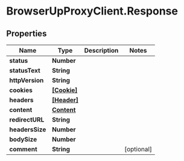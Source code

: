 # BrowserUpProxyClient.Response

## Properties

Name | Type | Description | Notes
------------ | ------------- | ------------- | -------------
**status** | **Number** |  | 
**statusText** | **String** |  | 
**httpVersion** | **String** |  | 
**cookies** | [**[Cookie]**](Cookie.md) |  | 
**headers** | [**[Header]**](Header.md) |  | 
**content** | [**Content**](Content.md) |  | 
**redirectURL** | **String** |  | 
**headersSize** | **Number** |  | 
**bodySize** | **Number** |  | 
**comment** | **String** |  | [optional] 


